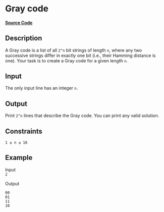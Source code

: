 # Gray code

#### [Source Code](https://github.com/beephsupreme/cses-rust/blob/master/src/solutions/gray_code.rs)

## Description

A Gray code is a list of all `2^n` bit strings of length `n`, where any two successive strings differ in exactly one
bit (i.e., their Hamming distance is one).
Your task is to create a Gray code for a given length `n`.

## Input

The only input line has an integer `n`.

## Output

Print `2^n` lines that describe the Gray code. You can print any valid solution.

## Constraints

`1 ≤ n ≤ 16`

## Example

Input  
`2`

Output

```
00
01
11
10
```
